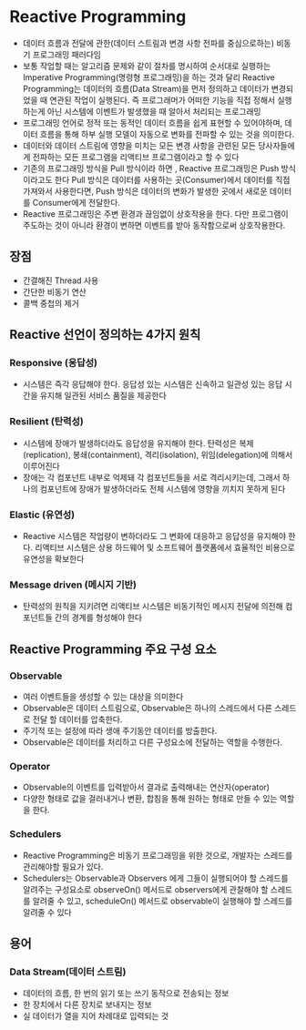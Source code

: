 # Reactive Programming
- 데이터 흐름과 전달에 관한(데이터 스트림과 변경 사항 전파를 중심으로하는) 비동기 프로그래밍 패러다임
- 보통 작업할 때는 알고리즘 문제와 같이 절차를 명시하여 순서대로 실행하는 Imperative Programming(명령형 프로그래밍)을 하는 것과 달리 Reactive Programming는 데이터의 흐름(Data Stream)을 먼저 정의하고 데이터가 변경되었을 때 연관된 작업이 실행된다. 즉 프로그래머가 어떠한 기능을 직접 정해서 실행하는게 아닌 시스템에 이벤트가 발생했을 때 알아서 처리되는 프로그래밍 
- 프로그래밍 언어로 정적 또는 동적인 데이터 흐름을 쉽게 표현할 수 있어야하며, 데이터 흐름을 통해 하부 실행 모델이 자동으로 변화를 전파할 수 있는 것을 의미한다.
- 데이터와 데이터 스트림에 영향을 미치는 모든 변경 사항을 관련된 모든 당사자들에게 전파하는 모든 프로그램을 리액티브 프로그램이라고 할 수 있다
- 기존의 프로그래밍 방식을 Pull 방식이라 하면 , Reactive 프로그래밍은 Push 방식이라고도 한다 Pull 방식은 데이터를 사용하는 곳(Consumer)에서 데이터를 직접 가져와서 사용한다면, Push 방식은 데이터의 변화가 발생한 곳에서 새로운 데이터를 Consumer에게 전달한다.
- Reactive 프로그래밍은 주변 환경과 끊임없이 상호작용을 한다. 다만 프로그램이 주도하는 것이 아니라 환경이 변하면 이벤트를 받아 동작함으로써 상호작용한다.


## 장점
- 간결해진 Thread 사용
- 간단한 비동기 연산
- 콜백 중첩의 제거

## Reactive 선언이 정의하는 4가지 원칙
### Responsive (응답성)
- 시스템은 즉각 응답해야 한다. 응답성 있는 시스템은 신속하고 일관성 있는 응답 시간을 유지해 일관된 서비스 품질을 제공한다

### Resilient (탄력성)
- 시스템에 장애가 발생하더라도 응답성을 유지해야 한다. 탄력성은 복제(replication), 봉쇄(containment), 격리(isolation), 위임(delegation)에 의해서 이루어진다
- 장애는 각 컴포넌트 내부로 억제돼 각 컴포넌트들을 서로 격리시키는데, 그래서 하나의 컴포넌트에 장애가 발생하더라도 전체 시스템에 영향을 끼치지 못하게 된다

### Elastic (유연성)
- Reactive 시스템은 작업량이 변하더라도 그 변화에 대응하고 응답성을 유지해야 한다. 리액티브 시스템은 상용 하드웨어 및 소프트웨어 플랫폼에서 효율적인 비용으로 유연성을 확보한다
 
### Message driven (메시지 기반)
- 탄력성의 원칙을 지키려면 리액티브 시스템은 비동기적인 메시지 전달에 의전해 컴포넌트들 간의 경계를 형성해야 한다

## Reactive Programming 주요 구성 요소

### Observable
- 여러 이벤트들을 생성할 수 있는 대상을 의미한다
- Observable은 데이터 스트림으로, Observable은 하나의 스레드에서 다른 스레드로 전달 할 데이터를 압축한다.
- 주기적 또는 설정에 따라 생애 주기동안 데이터를 방출한다.
- Observable은 데이터를 처리하고 다른 구성요소에 전달하는 역할을 수행한다.

### Operator
- Observable의 이벤트를 입력받아서 결과로 출력해내는 연산자(operator)
- 다양한 형태로 값을 걸러내거나 변환, 합침을 통해 원하는 형태로 만들 수 있는 역할을 한다.
 
### Schedulers
- Reactive Programming은 비동기 프로그래밍을 위한 것으로, 개발자는 스레드를 관리해야할 필요가 있다.
- Schedulers는 Observable과 Observers 에게 그들이 실행되어야 할 스레드를 알려주는 구성요소로 observeOn() 메서드로 observers에게 관찰해야 할 스레드를 알려줄 수 있고, scheduleOn() 메서드로 observable이 실행해야 할 스레드를 알려줄 수 있다


## 용어

### Data Stream(데이터 스트림)
- 데이터의 흐름, 한 번의 읽기 또는 쓰기 동작으로 전송되는 정보
- 한 장치에서 다른 장치로 보내지는 정보
- 실 데이터가 열을 지어 차례대로 입력되는 것
